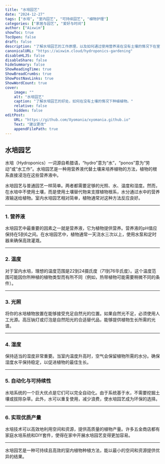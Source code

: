 ```yaml
---
title: "水培园艺"
date: "2024-12-27"
tags: ["水培", "室内园艺", "可持续园艺", "植物护理"]
categories: ["家居与园艺", "爱好与时间"]
author: ["Aixwim"]
showToc: true
TocOpen: false
draft: false
description: "了解水培园艺的工作原理，以及如何通过使用营养液在没有土壤的情况下在室内种植植物。"
canonicalURL: "https://aixwim.cloud/hydroponics-gardening"
disableHLJS: false
disableShare: false
hideSummary: false
ShowReadingTime: true
ShowBreadCrumbs: true
ShowPostNavLinks: true
ShowWordCount: true
cover:
    image: ""
    alt: "水培园艺"
    caption: "了解水培园艺的好处，如何在没有土壤的情况下种植植物。"
    relative: false
    hidden: false
editPost:
    URL: "https://github.com/Xyomania/xyomania.github.io"
    Text: "建议更改"
    appendFilePath: true
---
```


## 水培园艺

水培（Hydroponics）一词源自希腊语，“hydro”意为“水”，“ponos”意为“劳动”或“水工作”。水培园艺是一种用营养液代替土壤来培养植物的方法，植物的根系直接浸泡在这些营养液中。

水培园艺与普通园艺一样简单。两者都需要足够的光照、水、温度和湿度。然而，在水培中不使用土壤，而是使用土壤替代物来支撑植物根系，水分通过水中的营养液输送给植物。室内水培园艺相对简单，植物通常对这种方法反应良好。

---

### 1. **营养液**

水培园艺中最重要的因素之一就是营养液，它为植物提供营养。营养液的pH值应保持在5到6之间。在水培园艺中，植物通常一天浇水三次以上，使用水泵和定时器来确保高效灌溉。

---

### 2. **温度**

对于室内水培，理想的温度范围是22到24摄氏度（71到76华氏度）。这个温度范围可能因你所种植的植物类型而有所不同（例如，热带植物可能需要稍微不同的条件）。

---

### 3. **光照**

将你的水培植物放置在能够接受充足自然光的位置。如果自然光不足，必须使用人工光源。高压钠灯或灯泡是自然阳光的合适替代品，能够提供植物生长所需的光谱。

---

### 4. **湿度**

保持适当的湿度非常重要。当室内温度升高时，空气会保留植物所需的水分。确保湿度水平保持稳定，以促进植物的最佳生长。

---

### 5. **自动化与可持续性**

水培系统的一个巨大优点是它们可以完全自动化。由于系统基于水，不需要挖掘土壤或拔除杂草。此外，水可以重复使用，减少浪费，使水培园艺成为环保的选择。

---

### 6. **实现优质产量**

水培技术可以高效地利用空间和资源，提供高质量的植物产量。许多五金商店都有家庭水培系统和DIY套件，使得在家中开展水培园艺变得更加容易。

---

水培园艺是一种可持续且高效的室内植物种植方法，能以最小的空间和资源提供优异的结果。
